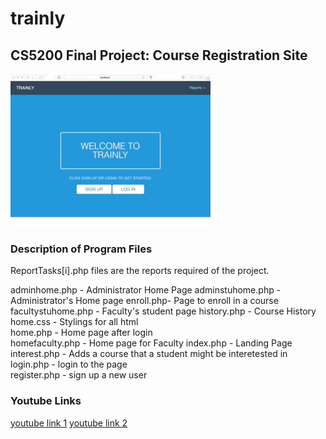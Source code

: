 # trainly
## CS5200 Final Project: Course Registration Site 

 
![landing-page](https://github.com/ArcyFlores/trainly/blob/master/overview.gif)


### Description of Program Files 

ReportTasks[i].php files are the reports required of the project. 

adminhome.php - Administrator Home Page
adminstuhome.php - Administrator's Home page
enroll.php- Page to enroll in a course
facultystuhome.php	- Faculty's student page
history.php	- Course History
home.css - Stylings for all html 	
home.php - Home page after login 	
homefaculty.php	- Home page for Faculty
index.php - Landing Page
interest.php - Adds a course that a student might be interetested in 
login.php - login to the page  
register.php - sign up a new user

### Youtube Links
[youtube link 1](https://www.youtube.com)
[youtube link 2](https://www.google.com)


